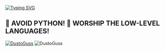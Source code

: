 [![Typing SVG](https://readme-typing-svg.demolab.com?font=Fira+Code&pause=1000&color=8000F7&random=true&width=435&lines=Hello+there!+%3AD)](https://git.io/typing-svg)

🚫 **AVOID** PYTHON! 
🛐 **WORSHIP** THE LOW-LEVEL LANGUAGES!
------------------
[![DustoGuss](https://github-readme-stats.vercel.app/api/top-langs/?username=DustoGuss&layout=donut&theme=tokyonight)](https://github.com/anuraghazra/github-readme-stats)
![DustoGuss](https://github-readme-stats.vercel.app/api?username=DustoGuss&show_icons=true&theme=tokyonight)


<!---
DustoGuss/DustoGuss is a ✨ special ✨ repository because its `README.md` (this file) appears on your GitHub profile.
You can click the Preview link to take a look at your changes.
--->
